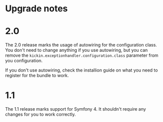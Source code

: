 # Upgrade notes

# 2.0

The 2.0 release marks the usage of autowiring for the configuration class. You don't need to change anything if you use autowiring, but you can remove the `kickin.exceptionhandler.configuration.class` parameter from you configuration.

If you don't use autowiring, check the installion guide on what you need to register for the bundle to work.

# 1.1

The 1.1 release marks support for Symfony 4. It shouldn't require any changes
for you to work correctly.
